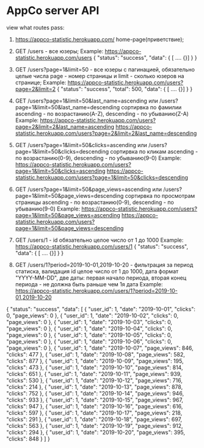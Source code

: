 # AppCo server API

view what routes pass:

1. https://appco-statistic.herokuapp.com/ home-page(приветствие);

2. GET /users - все юзеры;
   Example: https://appco-statistic.herokuapp.com/users
           {
            "status": "success",
            "data": { [ .... {}] }
           }
            
3. GET /users?page=1&limit=50 - все юзеры с пагинацией, 
обязательно целые числа page - номер страницы и limit - сколько юзеров на странице;
  Example: https://appco-statistic.herokuapp.com/users?page=2&limit=2
  {
    "status": "success",
    "total": 500,
    "data": { [ .... {}] }
  }
  
  4. GET /users?page=1&limit=50&last_name=ascending или /users?page=1&limit=50&last_name=descending
  сортирвка по фамилии ascending - по возрастанию(A-Z), descending - по убыванию(Z-A)
  Example: https://appco-statistic.herokuapp.com/users?page=2&limit=2&last_name=ascending
           https://appco-statistic.herokuapp.com/users?page=2&limit=2&last_name=descending
           
  5. GET /users?page=1&limit=50&clicks=ascending или /users?page=1&limit=50&clicks=descending
  сортирвка по кликам ascending - по возрастанию(0-9), descending - по убыванию(9-0)
  Example: https://appco-statistic.herokuapp.com/users?page=1&limit=50&clicks=ascending
           https://appco-statistic.herokuapp.com/users?page=1&limit=50&clicks=descending
   
  6. GET /users?page=1&limit=50&page_views=ascending или /users?page=1&limit=50&page_views=descending
  сортирвка по просмотрам страницы ascending - по возрастанию(0-9), descending - по убыванию(9-0)
  Example: https://appco-statistic.herokuapp.com/users?page=1&limit=50&page_views=ascending
           https://appco-statistic.herokuapp.com/users?page=1&limit=50&page_views=descending
           
  7. GET /users/1 - id обязательно целое число от 1 до 1000
    Example: https://appco-statistic.herokuapp.com/users/1
    {
    "status": "success",
    "data": { [ .... {}] }
    }
   
   8. GET /users/1?period=2019-10-01,2019-10-20 - фильтрация за период статиска, валидация id целое число от 1 до 1000,
   дата формат "YYYY-MM-DD", две даты: первая начало периода, вторая конец периода - не должна быть раньше чем 1я дата
   Example: https://appco-statistic.herokuapp.com/users/1?period=2019-10-01,2019-10-20
   
   {
    "status": "success",
    "data": [
        {
            "user_id": 1,
            "date": "2019-10-01",
            "clicks": 0,
            "page_views": 0
        },
        {
            "user_id": 1,
            "date": "2019-10-02",
            "clicks": 0,
            "page_views": 0
        },
        {
            "user_id": 1,
            "date": "2019-10-03",
            "clicks": 0,
            "page_views": 0
        },
        {
            "user_id": 1,
            "date": "2019-10-04",
            "clicks": 0,
            "page_views": 0
        },
        {
            "user_id": 1,
            "date": "2019-10-05",
            "clicks": 0,
            "page_views": 0
        },
        {
            "user_id": 1,
            "date": "2019-10-06",
            "clicks": 0,
            "page_views": 0
        },
        {
            "user_id": 1,
            "date": "2019-10-07",
            "page_views": 846,
            "clicks": 477
        },
        {
            "user_id": 1,
            "date": "2019-10-08",
            "page_views": 582,
            "clicks": 877
        },
        {
            "user_id": 1,
            "date": "2019-10-09",
            "page_views": 195,
            "clicks": 473
        },
        {
            "user_id": 1,
            "date": "2019-10-10",
            "page_views": 814,
            "clicks": 651
        },
        {
            "user_id": 1,
            "date": "2019-10-11",
            "page_views": 939,
            "clicks": 530
        },
        {
            "user_id": 1,
            "date": "2019-10-12",
            "page_views": 716,
            "clicks": 214
        },
        {
            "user_id": 1,
            "date": "2019-10-13",
            "page_views": 878,
            "clicks": 752
        },
        {
            "user_id": 1,
            "date": "2019-10-14",
            "page_views": 946,
            "clicks": 933
        },
        {
            "user_id": 1,
            "date": "2019-10-15",
            "page_views": 967,
            "clicks": 947
        },
        {
            "user_id": 1,
            "date": "2019-10-16",
            "page_views": 616,
            "clicks": 597
        },
        {
            "user_id": 1,
            "date": "2019-10-17",
            "page_views": 218,
            "clicks": 291
        },
        {
            "user_id": 1,
            "date": "2019-10-18",
            "page_views": 697,
            "clicks": 563
        },
        {
            "user_id": 1,
            "date": "2019-10-19",
            "page_views": 912,
            "clicks": 294
        },
        {
            "user_id": 1,
            "date": "2019-10-20",
            "page_views": 395,
            "clicks": 848
        }
    ]
}
   
           
           
